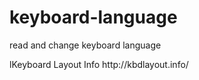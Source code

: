 # keyboard-language
read and change keyboard language
<p> lKeyboard Layout Info         http://kbdlayout.info/ </p>

